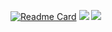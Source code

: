 [![Readme Card](https://github-readme-stats.vercel.app/api/pin/?username=anuraghazra&repo=github-readme-stats)](https://github.com/anuraghazra/github-readme-stats)
![](https://github-readme-stats.vercel.app/api?username=wuwuwuzzzzz&show_icons=true&theme=dark&count_private=true?hide=contribs,prs)
![](https://github-readme-stats.vercel.app/api/top-langs/?username=wuwuwuzzzzz&theme=dark&layout=compact)
